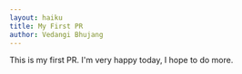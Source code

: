 ```yaml
---
layout: haiku
title: My First PR
author: Vedangi Bhujang
---
```


This is my first PR.
I'm very happy today,
I hope to do more.